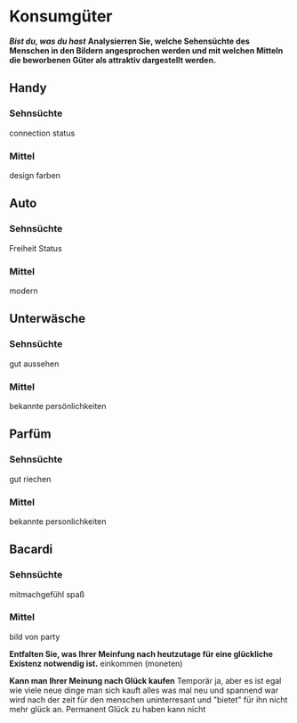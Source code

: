 # Konsumgüter

***Bist du, was du hast***
**Analysierren Sie, welche Sehensüchte des Menschen in den Bildern angesprochen werden und mit welchen Mitteln die beworbenen Güter als attraktiv dargestellt werden.**
## Handy
### Sehnsüchte
connection
status

### Mittel
design
farben

## Auto
### Sehnsüchte
Freiheit
Status
### Mittel
modern

## Unterwäsche
### Sehnsüchte
gut aussehen
### Mittel
bekannte persönlichkeiten

## Parfüm
### Sehnsüchte
gut riechen

### Mittel
bekannte personlichkeiten

## Bacardi
### Sehnsüchte
mitmachgefühl
spaß

### Mittel
bild von party






**Entfalten Sie, was Ihrer Meinfung nach heutzutage für eine glückliche Existenz notwendig ist.**
einkommen (moneten)


**Kann man Ihrer Meinung nach Glück kaufen**
Temporär ja, aber es ist egal wie viele neue dinge man sich kauft alles was mal neu und spannend war wird nach der zeit für den menschen uninterresant und "bietet" für ihn nicht mehr glück an.
Permanent Glück zu haben kann nicht 
